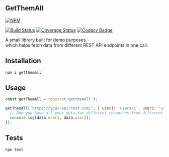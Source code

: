 GetThemAll
-

[![NPM](https://nodei.co/npm/getthemall.png?downloads=true&downloadRank=true&stars=true)](https://nodei.co/npm/getthemall/)

[![Build Status](https://travis-ci.org/cn007b/getthemall.svg?branch=master)](https://travis-ci.org/cn007b/getthemall)
[![Coverage Status](https://coveralls.io/repos/github/cn007b/getthemall/badge.svg?branch=master)](https://coveralls.io/github/cn007b/getthemall?branch=master)
[![Codacy Badge](https://api.codacy.com/project/badge/Grade/372769a4866f43b49b4c8d98b8c03560)](https://www.codacy.com/app/cn007b/getthemall)

A small library built for demo purposes,
<br>which helps fetch data from different REST API endpoints in one call.

## Installation

`npm i getthemall`

## Usage

````js
const getThemAll = require('getthemall');

getThemAll('https://your-api-host.com/', { user1: 'users/1', user2: 'users/2' }, (data) => {
  // Now you have all your data for different resources from different endpoints.
  console.log(data.user1, data.user2);
});
````

## Tests

`npm test`
